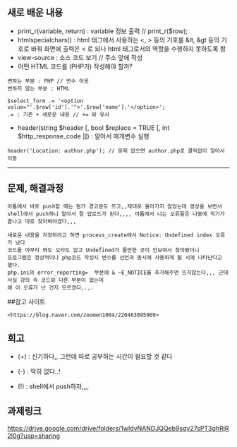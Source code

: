 ## 새로 배운 내용
* print_r(variable, return) : variable 정보 출력 // print_r($row);
* htmlspecialchars() : html 태그에서 사용하는 <, > 등의 기호를 &lt, &gt 등의 기호로 바꿔 화면에 출력은 < 로 되나 html 태그로서의 역할을 수행하지 못하도록 함
* view-source : 소스 코드 보기 // 주소 앞에 작성
* 어떤 HTML 코드를 (PHP가) 작성해야 할까?
```
변하는 부분 : PHP // 변수 이용
변하지 않는 부분 : HTML
```
```
$select_form .= '<option value="'.$row['id'].'">'.$row['name'].'</option>';
.= : 기존 + 새로운 내용 // += 와 유사
```
* header(string $header [, bool $replace = TRUE [, int $http_response_code ]]) : 알아서 매개변수 실행
```
header('Location: author.php'); // 문제 없으면 author.php로 클릭없이 알아서 이동
```
----


## 문제, 해결과정
```
아톰에서 바로 push할 때는 뭔가 경고문도 뜨고,,제대로 올라가지 않았는데 영상을 보면서
shell에서 push하니 알아서 잘 업로드가 된다,,,, 아톰에서 나는 오류들은 나중에 학기가 끝나고 따로 찾아봐야겠다,,,

새로운 내용을 저장하려고 하면 process_create에서 Notice: Undefined index 오류가 났다
코드를 아무리 봐도 오타도 없고 Undefined가 뜰만한 곳이 안보여서 찾아봤더니
프로그램은 정상적이나 php코드 작성시 변수를 선언과 동시에 사용하게 될 시에 나타난다고 했다.
php.ini의 error_reporting=  부분에 & ~E_NOTICE를 추가해주면 뜨지않는다,,, 근데 사실 강의 속 코드와 다른 부분이 없는데
왜 이 오류가 난 건지 모르겠다,.,.

```


##참고 사이트
```
<https://blog.naver.com/zoomen1004/220463095909>

```

## 회고
* (+) : 신기하다,, 그런데 따로 공부하는 시간이 필요할 것 같다
- (-) : 딱히 없다..!
+ (!) : shell에서 push하자,,,,

## 과제링크
<https://drive.google.com/drive/folders/1wIdvNANDJQQeb9sqv27sPT3ghRjR2l0g?usp=sharing>

